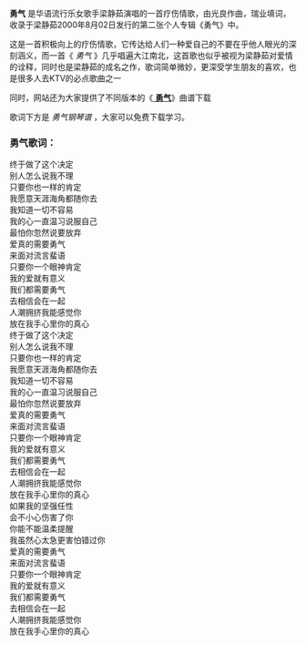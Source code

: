 

**勇气** 是华语流行乐女歌手梁静茹演唱的一首疗伤情歌，由光良作曲，瑞业填词，收录于梁静茹2000年8月02日发行的第二张个人专辑《勇气》中。

这是一首积极向上的疗伤情歌，它传达给人们一种爱自己的不要在乎他人眼光的深刻涵义，而一首《 _勇气_
》几乎唱遍大江南北，这首歌也似乎被视为梁静茹对爱情的诠释，同时也是梁静茹的成名之作，歌词简单微妙，更深受学生朋友的喜欢，也是很多人去KTV的必点歌曲之一

同时，网站还为大家提供了不同版本的《[ **勇气**](Music-2075-勇气-梁静茹.html "勇气")》曲谱下载

歌词下方是 _勇气钢琴谱_ ，大家可以免费下载学习。

### 勇气歌词：

终于做了这个决定  
别人怎么说我不理  
只要你也一样的肯定  
我愿意天涯海角都随你去  
我知道一切不容易  
我的心一直温习说服自己  
最怕你忽然说要放弃  
爱真的需要勇气  
来面对流言蜚语  
只要你一个眼神肯定  
我的爱就有意义  
我们都需要勇气  
去相信会在一起  
人潮拥挤我能感觉你  
放在我手心里你的真心  
终于做了这个决定  
别人怎么说我不理  
只要你也一样的肯定  
我愿意天涯海角都随你去  
我知道一切不容易  
我的心一直温习说服自己  
最怕你忽然说要放弃  
爱真的需要勇气  
来面对流言蜚语  
只要你一个眼神肯定  
我的爱就有意义  
我们都需要勇气  
去相信会在一起  
人潮拥挤我能感觉你  
放在我手心里你的真心  
如果我的坚强任性  
会不小心伤害了你  
你能不能温柔提醒  
我虽然心太急更害怕错过你  
爱真的需要勇气  
来面对流言蜚语  
只要你一个眼神肯定  
我的爱就有意义  
我们都需要勇气  
去相信会在一起  
人潮拥挤我能感觉你  
放在我手心里你的真心

